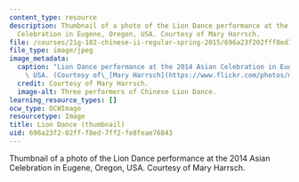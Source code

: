 ```yaml
---
content_type: resource
description: Thumbnail of a photo of the Lion Dance performance at the 2014 Asian
  Celebration in Eugene, Oregon, USA. Courtesy of Mary Harrsch.
file: /courses/21g-102-chinese-ii-regular-spring-2015/696a23f202fff8ed7ff2fe8feae76843_21g-102s15-th.jpg
file_type: image/jpeg
image_metadata:
  caption: "Lion Dance performance at the 2014 Asian Celebration in Eugene, Oregon,\
    \ USA. (Courtesy of\_[Mary Harrsch](https://www.flickr.com/photos/mharrsch/15603592924/).)"
  credit: Courtesy of Mary Harrsch.
  image-alt: Three performers of Chinese Lion Dance.
learning_resource_types: []
ocw_type: OCWImage
resourcetype: Image
title: Lion Dance (thumbnail)
uid: 696a23f2-02ff-f8ed-7ff2-fe8feae76843
---
```

Thumbnail of a photo of the Lion Dance performance at the 2014 Asian Celebration in Eugene, Oregon, USA. Courtesy of Mary Harrsch.

